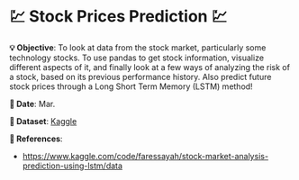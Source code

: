 # 💹 Stock Prices Prediction 💹

**💡 Objective**: To look at data from the stock market, particularly some technology stocks. To use pandas to get stock information, visualize different aspects of it, and finally look at a few ways of analyzing the risk of a stock, based on its previous performance history. Also predict future stock prices through a Long Short Term Memory (LSTM) method!

**📅 Date**: Mar. 

**🔢 Dataset**: 
[Kaggle](https://www.kaggle.com/datasets/hershyandrew/amzn-dpz-btc-ntfx-adjusted-may-2013may2019?resource=download)

**📜 References**:
- https://www.kaggle.com/code/faressayah/stock-market-analysis-prediction-using-lstm/data
